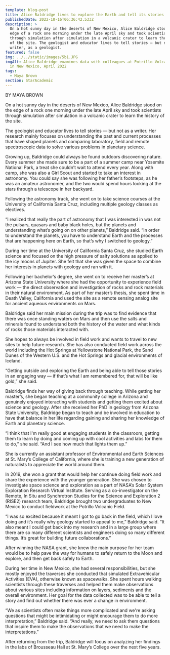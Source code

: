 ```yaml
---
template: blog-post
title: Alice Baldridge lives to explore the Earth and tell its stories
publishedDate: 2022-10-16T06:36:42.533Z
description: >
  On a hot sunny day in the deserts of New Mexico, Alice Baldridge stood on the
  edge of a rock one morning under the late April sky and took scientists
  through simulation after simulation in a volcanic crater to learn the history
  of the site. The geologist and educator lives to tell stories — but not as a
  writer, as a geologist. 
featured: false
img: ../../static/images/5b1.JPG
imgAlt: Alice Baldridge examines data with colleagues at Potrillo Volcanic Field
  in New Mexico, April 2022
tags:
  - Maya Brown
section: StarAcademic
---
```

B﻿Y MAYA BROWN

On a hot sunny day in the deserts of New Mexico, Alice Baldridge stood on the edge of a rock one morning under the late April sky and took scientists through simulation after simulation in a volcanic crater to learn the history of the site. 

The geologist and educator lives to tell stories — but not as a writer. Her research mainly focuses on understanding the past and current processes that have shaped planets and comparing laboratory, field and remote spectroscopic data to solve various problems in planetary science.

Growing up, Baldridge could always be found outdoors discovering nature. Every summer she made sure to be a part of a summer camp near Yosemite National Park, a treat she couldn’t wait to attend every year. Along with camp, she was also a Girl Scout and started to take an interest in astronomy. You could say she was following her father’s footsteps, as he was an amateur astronomer, and the two would spend hours looking at the stars through a telescope in her backyard. 

Following the astronomy track, she went on to take science courses at the University of California Santa Cruz, including multiple geology classes as electives. 

“I realized that really the part of astronomy that I was interested in was not the pulsars, quasars and baby black holes, but the planets and understanding what’s going on on other planets,” Baldridge said. “In order to understand the planets, you have to understand Earth and the processes that are happening here on Earth, so that’s why I switched to geology.”

During her time at the University of California Santa Cruz, she studied Earth science and focused on the high pressure of salty solutions as applied to the icy moons of Jupiter. She felt that she was given the space to combine her interests in planets with geology and ran with it. 

Following her bachelor’s degree, she went on to receive her master’s at Arizona State University where she had the opportunity to experience field work — the direct observation and investigation of rocks and rock materials in their natural environment. As part of her master’s thesis, she spent time in Death Valley, California and used the site as a remote sensing analog site for ancient aqueous environments on Mars. 

Baldridge said her main mission during the trip was to find evidence that there was once standing waters on Mars and then use the salts and minerals found to understand both the history of the water and what kinds of rocks those materials interacted with.

She hopes to always be involved in field work and wants to travel to new sites to help future research. She has also conducted field work across the world including the Hot Springs at Yellowstone National Park, the Sand Dunes of the Western U.S. and the Hot Springs and glacial environments of Iceland. 

“Getting outside and exploring the Earth and being able to tell those stories in an engaging way — if that’s what I am remembered for, that will be like gold,” she said. 

Baldridge finds her way of giving back through teaching. While getting her master’s, she began teaching at a community college in Arizona and genuinely enjoyed interacting with students and getting them excited about science and geology. After she received her PhD in geology from Arizona State University, Baldridge began to teach and be involved in education to have that balance in her life regarding gaining and sharing her knowledge of Earth and planetary science.

“I think that I'm really good at engaging students in the classroom, getting them to learn by doing and coming up with cool activities and labs for them to do,” she said. “And I see how much that lights them up.”

She is currently an assistant professor of Environmental and Earth Sciences at St. Mary’s College of California, where she is training a new generation of naturalists to appreciate the world around them.

In 2019, she won a grant that would help her continue doing field work and share the experience with the younger generation. She was chosen to investigate space science and exploration as a part of NASA’s Solar System Exploration Research Virtual Institute. Serving as a co-investigator on the Remote, In Situ and Synchrotron Studies for the Science and Exploration 2 (RISE2) research team, Baldridge brought two undergraduates to New Mexico to conduct fieldwork at the Potrillo Volcanic Field. 

“I was so excited because it meant I got to go back in the field, which I love doing and it’s really why geology started to appeal to me,” Baldridge said. “It also meant I could get back into my research and in a large group where there are so many different scientists and engineers doing so many different things. It’s great for building future collaborations.”

After winning the NASA grant, she knew the main purpose for her team would be to help pave the way for humans to safely return to the Moon and explore, and then get back safely to Earth. 

During her time in New Mexico, she had several responsibilities, but she mostly enjoyed the traverses she conducted that simulated Extravehicular Activities (EVA), otherwise known as spacewalks. She spent hours walking scientists through these traverses and helped them make observations about various sites including information on layers, sediments and the overall environment. Her goal for the data collected was to be able to tell a story and find out whether there was ever a change in environment. 

“We as scientists often make things more complicated and we're asking questions that might be intimidating or might encourage them to do more interpretation,” Baldridge said. “And really, we need to ask them questions that inspire them to make the observations that we need to make the interpretations.”

After returning from the trip, Baldridge will focus on analyzing her findings in the labs of Brousseau Hall at St. Mary’s College over the next five years.